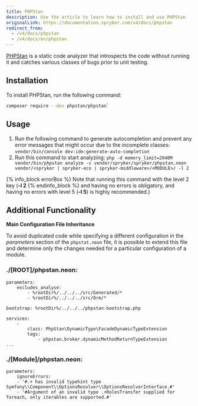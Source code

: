 ```yaml
---
title: PHPStan
description: Use the article to learn how to install and use PHPStan
originalLink: https://documentation.spryker.com/v4/docs/phpstan
redirect_from:
  - /v4/docs/phpstan
  - /v4/docs/en/phpstan
---
```


[PHPStan](https://github.com/phpstan/phpstan) is a static code analyzer that introspects the code without running it and catches various classes of bugs prior to unit testing.

## Installation
To install PHPStan, run the following command:

```bash
composer require --dev phpstan/phpstan`
```

## Usage
1. Run the following command to generate autocompletion and prevent any error messages that might occur due to the incomplete classes:
`vendor/bin/console dev:ide:generate-auto-completion`
2. Run this command to start analyzing:
`php -d memory_limit=2048M vendor/bin/phpstan analyze -c vendor/spryker/spryker/phpstan.neon vendor/<spryker | spryker-eco | spryker-middleware>/<MODULE>/ -l 2`

{% info_block errorBox %}
Note that running this command with the level 2 key (**-l 2**
{% endinfo_block %} and having no errors is obligatory, and having no errors with level 5 (**-l 5**) is highly recommended.)

## Additional Functionality
**Main Configuration File Inheritance**

To avoid duplicated code while specifying a different configuration in the _parameters_ section of the `phpstat.neon` file, it is possible to extend this file and determine only the changes needed for a particular configuration of a module.

### ./[ROOT]/phpstan.neon:
```
parameters:
    excludes_analyse:
        - %rootDir%/../../../src/Generated/*
        - %rootDir%/../../../src/Orm/*
 
bootstrap: %rootDir%/../../../phpstan-bootstrap.php
 
services:
    -
        class: PhpStan\DynamicType\FacadeDynamicTypeExtension
        tags:
            - phpstan.broker.dynamicMethodReturnTypeExtension
...
```

### ./[Module]/phpstan.neon:
```
parameters:
    ignoreErrors:
    - '#.+ has invalid typehint type Symfony\\Component\\OptionsResolver\\OptionsResolverInterface.#'
    - '#Argument of an invalid type .+RolesTransfer supplied for foreach, only iterables are supported.#'
```

<!-- Last review date: Jan 11, 2019 by Dmitriy Mikhailov and Dmitry Beirak -->
